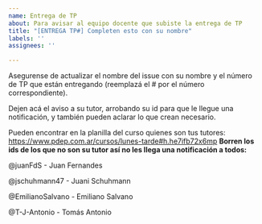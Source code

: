 ```yaml
---
name: Entrega de TP
about: Para avisar al equipo docente que subiste la entrega de TP
title: "[ENTREGA TP#] Completen esto con su nombre"
labels: ''
assignees: ''

---
```


Asegurense de actualizar el nombre del issue con su nombre y el número de TP que están entregando (reemplazá el # por el número correspondiente).

Dejen acá el aviso a su tutor, arrobando su id para que le llegue una notificación, y también pueden aclarar lo que crean necesario.

Pueden encontrar en la planilla del curso quienes son tus tutores: https://www.pdep.com.ar/cursos/lunes-tarde#h.he7ifb72x6mp
**Borren los ids de los que no son su tutor así no les llega una notificación a todos:**

@juanFdS - Juan Fernandes

@jschuhmann47 - Juani Schuhmann

@EmilianoSalvano - Emiliano Salvano

@T-J-Antonio - Tomás Antonio
